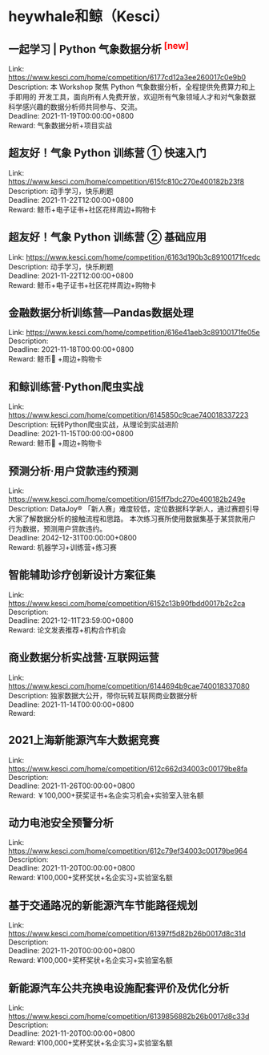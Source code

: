 # heywhale和鲸（Kesci）



## 一起学习 | Python 气象数据分析 <sup style="color:red">[new]<sup>  

Link: https://www.kesci.com/home/competition/6177cd12a3ee260017c0e9b0  
Description: 本 Workshop 聚焦 Python 气象数据分析，全程提供免费算力和上手即用的 开发工具，面向所有人免费开放，欢迎所有气象领域人才和对气象数据科学感兴趣的数据分析师共同参与、交流。  
Deadline: 2021-11-19T00:00:00+0800  
Reward: 气象数据分析+项目实战  


## 超友好！气象 Python 训练营 ① 快速入门

Link: https://www.kesci.com/home/competition/615fc810c270e400182b23f8  
Description: 动手学习，快乐刷题  
Deadline: 2021-11-22T12:00:00+0800  
Reward: 鲸币+电子证书+社区花样周边+购物卡  


## 超友好！气象 Python 训练营 ② 基础应用

Link: https://www.kesci.com/home/competition/6163d190b3c89100171fcedc  
Description: 动手学习，快乐刷题  
Deadline: 2021-11-22T12:00:00+0800  
Reward: 鲸币+电子证书+社区花样周边+购物卡  


## 金融数据分析训练营—Pandas数据处理

Link: https://www.kesci.com/home/competition/616e41aeb3c89100171fe05e  
Description:   
Deadline: 2021-11-18T00:00:00+0800  
Reward: 鲸币🐳 +周边+购物卡  


## 和鲸训练营·Python爬虫实战

Link: https://www.kesci.com/home/competition/6145850c9cae740018337223  
Description: 玩转Python爬虫实战，从理论到实战进阶  
Deadline: 2021-11-15T00:00:00+0800  
Reward: 鲸币🐳 +周边+购物卡  


## 预测分析·用户贷款违约预测

Link: https://www.kesci.com/home/competition/615ff7bdc270e400182b249e  
Description: DataJoy® 「新人赛」难度较低，定位数据科学新人，通过赛题引导大家了解数据分析的接触流程和思路。
本次练习赛所使用数据集基于某贷款用户行为数据，预测用户贷款违约。  
Deadline: 2042-12-31T00:00:00+0800  
Reward: 机器学习+训练营+练习赛  


## 智能辅助诊疗创新设计方案征集

Link: https://www.kesci.com/home/competition/6152c13b90fbdd0017b2c2ca  
Description:   
Deadline: 2021-12-11T23:59:00+0800  
Reward: 论文发表推荐+机构合作机会  


## 商业数据分析实战营·互联网运营

Link: https://www.kesci.com/home/competition/6144694b9cae740018337080  
Description: 独家数据大公开，带你玩转互联网商业数据分析  
Deadline: 2021-11-14T00:00:00+0800  
Reward:   


## 2021上海新能源汽车大数据竞赛

Link: https://www.kesci.com/home/competition/612c662d34003c00179be8fa  
Description:   
Deadline: 2021-11-26T00:00:00+0800  
Reward: ￥100,000+获奖证书+名企实习机会+实验室入驻名额  


## 动力电池安全预警分析

Link: https://www.kesci.com/home/competition/612c79ef34003c00179be964  
Description:   
Deadline: 2021-11-20T00:00:00+0800  
Reward: ¥100,000+奖杯奖状+名企实习+实验室名额  


## 基于交通路况的新能源汽车节能路径规划

Link: https://www.kesci.com/home/competition/61397f5d82b26b0017d8c31d  
Description:   
Deadline: 2021-11-20T00:00:00+0800  
Reward: ¥100,000+奖杯奖状+名企实习+实验室名额  


## 新能源汽车公共充换电设施配套评价及优化分析

Link: https://www.kesci.com/home/competition/6139856882b26b0017d8c33d  
Description:   
Deadline: 2021-11-20T00:00:00+0800  
Reward: ¥100,000+奖杯奖状+名企实习+实验室名额  

